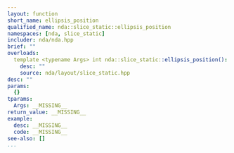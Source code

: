 ```yaml
---
layout: function
short_name: ellipsis_position
qualified_name: nda::slice_static::ellipsis_position
namespaces: [nda, slice_static]
includer: nda/nda.hpp
brief: ""
overloads:
  template <typename Args> int nda::slice_static::ellipsis_position():
    desc: ""
    source: nda/layout/slice_static.hpp
desc: ""
params:
  {}
tparams:
  Args: __MISSING__
return_value: __MISSING__
example:
  desc: __MISSING__
  code: __MISSING__
see-also: []
...
```


